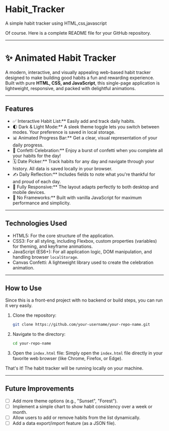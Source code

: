 # Habit_Tracker
A simple habit tracker using HTML,css,javascript

Of course. Here is a complete README file for your GitHub repository.

-----

# ✨ Animated Habit Tracker

A modern, interactive, and visually appealing web-based habit tracker designed to make building good habits a fun and rewarding experience. Built with pure **HTML, CSS, and JavaScript**, this single-page application is lightweight, responsive, and packed with delightful animations.


-----

## Features

  - ✅ Interactive Habit List:** Easily add and track daily habits.
  - 🌓 Dark & Light Mode:** A sleek theme toggle lets you switch between modes. Your preference is saved in local storage.
  - 📊 Animated Progress Bar:** Get a clear, visual representation of your daily progress.
  - 🎉 Confetti Celebration:** Enjoy a burst of confetti when you complete all your habits for the day\!
  - 🗓️ Date Picker:** Track habits for any day and navigate through your history. All data is saved locally in your browser.
  - ✍️ Daily Reflection:** Includes fields to note what you're thankful for and proud of each day.
  - 📱 Fully Responsive:** The layout adapts perfectly to both desktop and mobile devices.
  - 🚀 No Frameworks:** Built with vanilla JavaScript for maximum performance and simplicity.


-----

## Technologies Used

  - HTML5: For the core structure of the application.
  - CSS3: For all styling, including Flexbox, custom properties (variables) for theming, and keyframe animations.
  - JavaScript (ES6+): For all application logic, DOM manipulation, and handling browser `localStorage`.
  - Canvas Confetti: A lightweight library used to create the celebration animation.

-----

## How to Use

Since this is a front-end project with no backend or build steps, you can run it very easily.

1.  Clone the repository:

    ```bash
    git clone https://github.com/your-username/your-repo-name.git
    ```

2.  Navigate to the directory:

    ```bash
    cd your-repo-name
    ```

3.  Open the `index.html` file:
    Simply open the `index.html` file directly in your favorite web browser (like Chrome, Firefox, or Edge).

That's it\! The habit tracker will be running locally on your machine.

-----

## Future Improvements

  - [ ] Add more theme options (e.g., "Sunset", "Forest").
  - [ ] Implement a simple chart to show habit consistency over a week or month.
  - [ ] Allow users to add or remove habits from the list dynamically.
  - [ ] Add a data export/import feature (as a JSON file).
